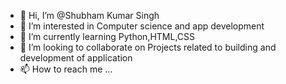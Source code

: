 - 👋 Hi, I’m @Shubham Kumar Singh
- 👀 I’m interested in Computer science and app development
- 🌱 I’m currently learning Python,HTML,CSS
- 💞️ I’m looking to collaborate on Projects related to building and development of application
- 📫 How to reach me ...

<!---
ShubhamKumarSingh28/ShubhamKumarSingh28 is a ✨ special ✨ repository because its `README.md` (this file) appears on your GitHub profile.
You can click the Preview link to take a look at your changes.
--->
